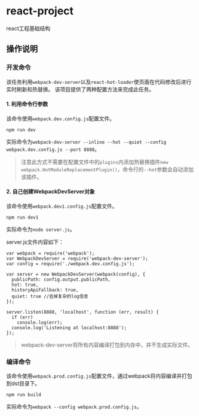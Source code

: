 # react-project
react工程基础结构

## 操作说明

### 开发命令
该任务利用`webpack-dev-server`以及`react-hot-loader`使页面在代码修改后进行实时刷新和热替换。
该项目提供了两种配置方法来完成此任务。

#### 1. 利用命令行参数
该命令使用`webpack.dev.config.js`配置文件。

```
npm run dev
```

实际命令为`webpack-dev-server --inline --hot --quiet --config webpack.dev.config.js --port 8888`。

>注意此方式不需要在配置文件中的`plugins`内添加热替换插件`new webpack.HotModuleReplacementPlugin()`，命令行的`--hot`参数会自动添加该插件。

#### 2. 自己创建WebpackDevServer对象
该命令使用`webpack.dev1.config.js`配置文件。

```
npm run dev1
```

实际命令为`node server.js`。

server.js文件内容如下：
```
var webpack = require('webpack');
var WebpackDevServer = require('webpack-dev-server');
var config = require('./webpack.dev.config.js');

var server = new WebpackDevServer(webpack(config), {
  publicPath: config.output.publicPath,
  hot: true,
  historyApiFallback: true,
  quiet: true //去掉复杂的log信息
});

server.listen(8888, 'localhost', function (err, result) {
  if (err) 
    console.log(err);
  console.log('Listening at localhost:8888');
});
```

>webpack-dev-server将所有内容编译打包到内存中，并不生成实际文件。

### 编译命令
该命令使用`webpack.prod.config.js`配置文件，通过webpack将内容编译并打包到dst目录下。

```
npm run build
```

实际命令为`webpack --config webpack.prod.config.js`。
